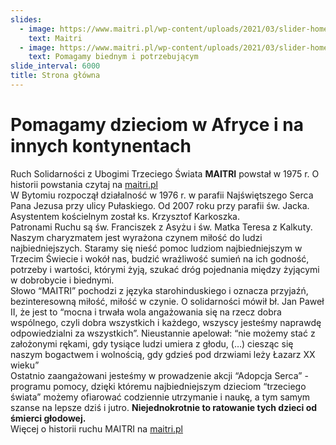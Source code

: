 ```yaml
---
slides:
  - image: https://www.maitri.pl/wp-content/uploads/2021/03/slider-home1_50.jpg
    text: Maitri
  - image: https://www.maitri.pl/wp-content/uploads/2021/03/slider-home3_50.jpg
    text: Pomagamy biednym i potrzebującym
slide_interval: 6000
title: Strona główna
---
```

# Pomagamy dzieciom w Afryce i na innych kontynentach

Ruch Solidarności z Ubogimi Trzeciego Świata **MAITRI** powstał w 1975 r. O historii powstania czytaj na [maitri.pl](http://maitri.pl/index.php/ruch-maitri-mainmenu-36/czym-jest-ruch-maitri-mainmenu-48/powstanie-ruchu-mainmenu-49)\
W Bytomiu rozpoczął działalność w 1976 r. w parafii Najświętszego Serca Pana Jezusa przy ulicy Pułaskiego. Od 2007 roku przy parafii św. Jacka. Asystentem kościelnym został ks. Krzysztof Karkoszka.\
Patronami Ruchu są św. Franciszek z Asyżu i św. Matka Teresa z Kalkuty.\
Naszym charyzmatem jest wyrażona czynem miłość do ludzi najbiedniejszych. Staramy się nieść pomoc ludziom najbiedniejszym w Trzecim Świecie i wokół nas, budzić wrażliwość sumień na ich godność, potrzeby i wartości, którymi żyją, szukać dróg pojednania między żyjącymi w dobrobycie i biednymi.\
Słowo “MAITRI” pochodzi z języka starohinduskiego i oznacza przyjaźń, bezinteresowną miłość, miłość w czynie. O solidarności mówił bł. Jan Paweł II, że jest to “mocna i trwała wola angażowania się na rzecz dobra wspólnego, czyli dobra wszystkich i każdego, wszyscy jesteśmy naprawdę odpowiedzialni za wszystkich”. Nieustannie apelował: “nie możemy stać z założonymi rękami, gdy tysiące ludzi umiera z głodu, (…) ciesząc się naszym bogactwem i wolnością, gdy gdzieś pod drzwiami leży Łazarz XX wieku”\
Ostatnio zaangażowani jesteśmy w prowadzenie akcji “Adopcja Serca” - programu pomocy, dzięki któremu najbiedniejszym dzieciom “trzeciego świata” możemy ofiarować codziennie utrzymanie i naukę, a tym samym szanse na lepsze dziś i jutro. **Niejednokrotnie to ratowanie tych dzieci od śmierci głodowej.**\
Więcej o historii ruchu MAITRI na [maitri.pl](http://maitri.pl/)
